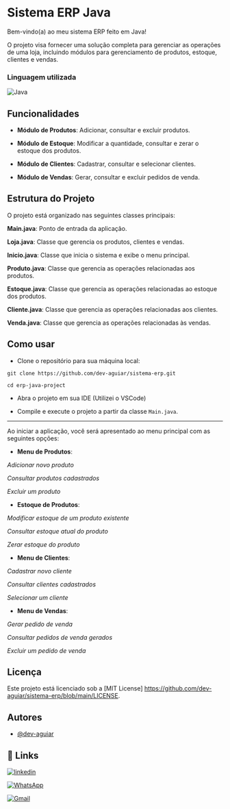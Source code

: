 # Sistema ERP Java

Bem-vindo(a) ao meu sistema ERP feito em Java!

O projeto visa fornecer uma solução completa para gerenciar as operações de uma loja, incluindo módulos para gerenciamento de produtos, estoque, clientes e vendas.


### Linguagem utilizada

![Java](https://img.shields.io/badge/java-%23ED8B00.svg?style=for-the-badge&logo=openjdk&logoColor=white)

## Funcionalidades

- **Módulo de Produtos**: Adicionar, consultar e excluir produtos.

- **Módulo de Estoque**: Modificar a quantidade, consultar e zerar o estoque dos produtos.

- **Módulo de Clientes**: Cadastrar, consultar e selecionar clientes.

- **Módulo de Vendas**: Gerar, consultar e excluir pedidos de venda.


## Estrutura do Projeto

O projeto está organizado nas seguintes classes principais:

**Main.java**: Ponto de entrada da aplicação.

**Loja.java**: Classe que gerencia os produtos, clientes e vendas.

**Inicio.java**: Classe que inicia o sistema e exibe o menu principal.

**Produto.java**: Classe que gerencia as operações relacionadas aos produtos.

**Estoque.java**: Classe que gerencia as operações relacionadas ao estoque dos produtos.

**Cliente.java**: Classe que gerencia as operações relacionadas aos clientes.

**Venda.java**: Classe que gerencia as operações relacionadas às vendas.


## Como usar

 - Clone o repositório para sua máquina local:

`git clone https://github.com/dev-aguiar/sistema-erp.git`

`cd erp-java-project`

 - Abra o projeto em sua IDE (Utilizei o VSCode)

 - Compile e execute o projeto a partir da classe `Main.java`.

-------------------------------------------------

Ao iniciar a aplicação, você será apresentado ao menu principal com as seguintes opções:

- **Menu de Produtos**:

_Adicionar novo produto_

_Consultar produtos cadastrados_

_Excluir um produto_

- **Estoque de Produtos**:

_Modificar estoque de um produto existente_

_Consultar estoque atual do produto_

_Zerar estoque do produto_

- **Menu de Clientes**:

_Cadastrar novo cliente_

_Consultar clientes cadastrados_

_Selecionar um cliente_

- **Menu de Vendas**:

_Gerar pedido de venda_

_Consultar pedidos de venda gerados_

_Excluir um pedido de venda_



## Licença

Este projeto está licenciado sob a [MIT License] https://github.com/dev-aguiar/sistema-erp/blob/main/LICENSE.


## Autores

- [@dev-aguiar](https://www.github.com/dev-aguiar)


## 🔗 Links
[![linkedin](https://img.shields.io/badge/linkedin-0A66C2?style=for-the-badge&logo=linkedin&logoColor=white)](www.linkedin.com/in/dev-aguiar)

[![WhatsApp](https://img.shields.io/badge/WhatsApp-green?style=for-the-badge&logo=whatsapp&logoColor=white)](https://wa.me/5511975158913)

[![Gmail](https://img.shields.io/badge/Gmail-red?style=for-the-badge&logo=gmail&logoColor=white)](mailto:andre.aguiar522@gmail.com)


